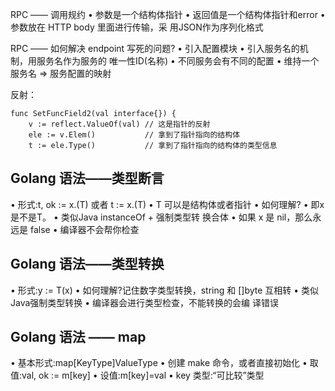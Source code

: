 RPC —— 调用规约
• 参数是一个结构体指针
• 返回值是一个结构体指针和error
• 参数放在 HTTP body 里面进行传输，采 用JSON作为序列化格式

RPC —— 如何解决 endpoint 写死的问题?
• 引入配置模块
• 引入服务名的机制，用服务名作为服务的 唯一性ID(名称)
• 不同服务会有不同的配置
• 维持一个 服务名 => 服务配置的映射

反射：
```
func SetFuncField2(val interface{}) {
	v := reflect.ValueOf(val) // 这是指针的反射
	ele := v.Elem()           // 拿到了指针指向的结构体
	t := ele.Type()           // 拿到了指针指向的结构体的类型信息
```

## Golang 语法——类型断言
• 形式:t, ok := x.(T) 或者 t := x.(T)
• T 可以是结构体或者指针
• 如何理解?
• 即x是不是T。
• 类似Java instanceOf + 强制类型转
换合体
• 如果 x 是 nil，那么永远是 false • 编译器不会帮你检查

## Golang 语法——类型转换 
• 形式:y := T(x)
• 如何理解?记住数字类型转换，string 和 []byte 互相转
• 类似Java强制类型转换
• 编译器会进行类型检查，不能转换的会编 译错误


## Golang 语法 —— map
• 基本形式:map[KeyType]ValueType • 创建 make 命令，或者直接初始化
• 取值:val, ok := m[key]
• 设值:m[key]=val
• key 类型:“可比较”类型



